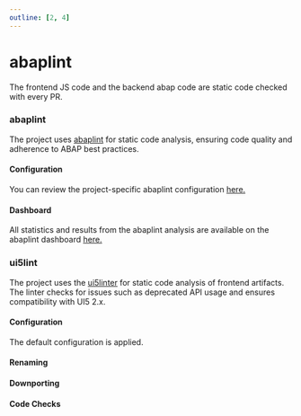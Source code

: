```yaml
---
outline: [2, 4]
---
```

# abaplint

The frontend JS code and the backend abap code are static code checked with every PR.

### abaplint

The project uses [abaplint](https://abaplint.app/) for static code analysis, ensuring code quality and adherence to ABAP best practices.

#### Configuration
You can review the project-specific abaplint configuration [here.](https://github.com/abap2UI5/abap2UI5/blob/main/ci/abaplint/abaplint.jsonc)

#### Dashboard
All statistics and results from the abaplint analysis are available on the abaplint dashboard [here.](https://abaplint.app/stats/abap2UI5/abap2UI5)

### ui5lint

The project uses the [ui5linter](https://github.com/SAP/ui5-linter) for static code analysis of frontend artifacts. The linter checks for issues such as deprecated API usage and ensures compatibility with UI5 2.x. 

#### Configuration
The default configuration is applied.


#### Renaming

#### Downporting

#### Code Checks
